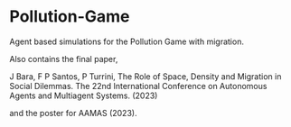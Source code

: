 # Pollution-Game
Agent based simulations for the Pollution Game with migration.

Also contains the final paper,

  J Bara, F P Santos, P Turrini, The Role of Space, Density and Migration in Social Dilemmas. The 22nd    International Conference on Autonomous Agents and Multiagent Systems. (2023)
  
and the poster for AAMAS (2023).
